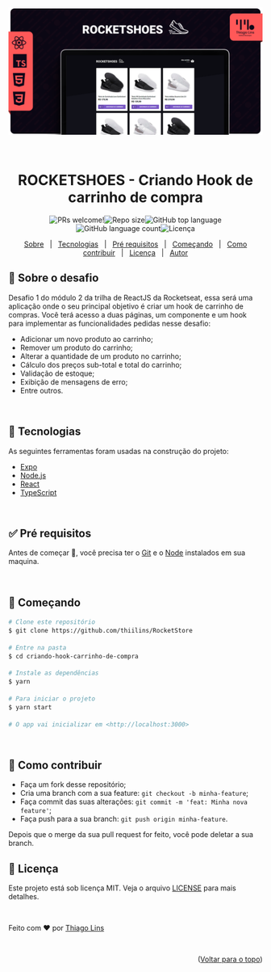 <div align="center" id="top">
  <img src="./.github/assets/cover.png" alt="Criando Hook de carrinho de compra" />

&#xa0;

</div>

<h1 align="center">ROCKETSHOES - Criando Hook de carrinho de compra</h1>

<p align="center">
  <img src="https://img.shields.io/static/v1?label=PRs&message=welcome&style=for-the-badge&color=FF5858" alt="PRs welcome!" /><img  alt="Repo size"  src="https://img.shields.io/github/repo-size/thiilins/RocketStore?style=for-the-badge&color=FF5858"><img  alt="GitHub top language"  src="https://img.shields.io/github/languages/top/thiilins/RocketStore?style=for-the-badge&color=FF5858"><img  alt="GitHub language count"  src="https://img.shields.io/github/languages/count/thiilins/RocketStore?style=for-the-badge&color=FF5858"><img alt="Licença" src="https://img.shields.io/github/license/thiilins/RocketStore?style=for-the-badge&color=FF5858">

  <!-- <img alt="Github issues" src="https://img.shields.io/github/issues/thiilins/RocketStore?style=for-the-badge&color=FF5858" /> -->

  <!-- <img alt="Github forks" src="https://img.shields.io/github/forks/thiilins/RocketStore?style=for-the-badge&color=FF5858" /> -->

  <!-- <img alt="Github stars" src="https://img.shields.io/github/stars/thiilins/RocketStore?style=for-the-badge&color=FF5858" /> -->

</p>

<p align="center">
  <a href="#dart-sobre-o-desafio">Sobre</a> &#xa0; | &#xa0;
   <a href="#rocket-tecnologias">Tecnologias</a> &#xa0; | &#xa0;
  <a href="#white_check_mark-pré-requesitos">Pré requisitos</a> &#xa0; | &#xa0;
  <a href="#checkered_flag-começando">Começando</a> &#xa0; | &#xa0;
  <a href="#thinking-como-contribuir">Como contribuir</a> &#xa0; | &#xa0;
  <a href="#memo-licença">Licença</a> &#xa0; | &#xa0;
  <a href="https://github.com/thiilins" target="_blank">Autor</a>
</p>

## :dart: Sobre o desafio

Desafio 1 do módulo 2 da trilha de ReactJS da Rocketseat, essa será uma aplicação onde o seu principal objetivo é criar um hook de carrinho de compras. Você terá acesso a duas páginas, um componente e um hook para implementar as funcionalidades pedidas nesse desafio:

- Adicionar um novo produto ao carrinho;
- Remover um produto do carrinho;
- Alterar a quantidade de um produto no carrinho;
- Cálculo dos preços sub-total e total do carrinho;
- Validação de estoque;
- Exibição de mensagens de erro;
- Entre outros.

&#xa0;

## :rocket: Tecnologias

As seguintes ferramentas foram usadas na construção do projeto:

- [Expo](https://expo.io/)
- [Node.js](https://nodejs.org/en/)
- [React](https://pt-br.reactjs.org/)
- [TypeScript](https://www.typescriptlang.org/)

&#xa0;

## :white_check_mark: Pré requisitos

Antes de começar :checkered_flag:, você precisa ter o [Git](https://git-scm.com) e o [Node](https://nodejs.org/en/) instalados em sua maquina.

&#xa0;

## :checkered_flag: Começando

```bash
# Clone este repositório
$ git clone https://github.com/thiilins/RocketStore

# Entre na pasta
$ cd criando-hook-carrinho-de-compra

# Instale as dependências
$ yarn

# Para iniciar o projeto
$ yarn start

# O app vai inicializar em <http://localhost:3000>
```

&#xa0;

## :thinking: Como contribuir

- Faça um fork desse repositório;
- Cria uma branch com a sua feature: `git checkout -b minha-feature`;
- Faça commit das suas alterações: `git commit -m 'feat: Minha nova feature'`;
- Faça push para a sua branch: `git push origin minha-feature`.

Depois que o merge da sua pull request for feito, você pode deletar a sua branch.

## :memo: Licença

Este projeto está sob licença MIT. Veja o arquivo [LICENSE](LICENSE.md) para mais detalhes.

&#xa0;

Feito com :heart: por <a href="https://github.com/thiilins" target="_blank">Thiago Lins</a>

&#xa0;

<p align="right">(<a href="#top">Voltar para o topo</a>)</p>
